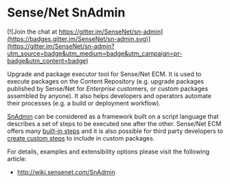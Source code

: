 # Sense/Net SnAdmin

[![Join the chat at https://gitter.im/SenseNet/sn-admin](https://badges.gitter.im/SenseNet/sn-admin.svg)](https://gitter.im/SenseNet/sn-admin?utm_source=badge&utm_medium=badge&utm_campaign=pr-badge&utm_content=badge)

Upgrade and package executor tool for Sense/Net ECM. It is used to execute packages on the Content Repository (e.g. upgrade packages published by Sense/Net for *Enterprise* customers, or custom packages assembled by anyone). It also helps developers and operators automate their processes (e.g. a build or deployment workflow).

[SnAdmin](http://wiki.sensenet.com/SnAdmin) can be considered as a framework built on a script language that describes a set of steps to be executed one after the other. Sense/Net ECM offers many [built-in steps](http://wiki.sensenet.com/Built-in_steps) and it is also possible for third party developers to [create custom steps](http://wiki.sensenet.com/How_to_create_a_custom_step_for_SnAdmin) to include in custom packages.

For details, examples and extensibility options please visit the following article:

- http://wiki.sensenet.com/SnAdmin
